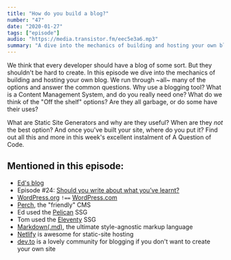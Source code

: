```yaml
---
title: "How do you build a blog?"
number: "47"
date: "2020-01-27"
tags: ["episode"]
audio: "https://media.transistor.fm/eec5e3a6.mp3"
summary: "A dive into the mechanics of building and hosting your own blog."
---
```


We think that every developer should have a blog of some sort. But they shouldn't be hard to create. In this episode we dive into the mechanics of building and hosting your own blog. We run through ~all~ many of the options and answer the common questions. Why use a blogging tool? What is a Content Management System, and do you really need one? What do we think of the "Off the shelf" options? Are they all garbage, or do some have their uses?

What are Static Site Generators and why are they useful? When are they *not* the best option? And once you've built your site, where do you put it? Find out all this and more in this week's excellent instalment of A Question of Code.

## Mentioned in this episode:

* [Ed's blog](https://edthecoder.dev/)
* Episode #24: [Should you write about what you’ve learnt?](https://aquestionofcode.com/24-should-you-write-about-what-youve-learnt/)
* [WordPress.org](https://wordpress.org/) `!==` [WordPress.com](https://wordpress.com/)
* [Perch](http://grabaperch.com/), the "friendly" CMS
* Ed used the [Pelican](https://docs.getpelican.com/en/stable/) SSG
* Tom used the [Eleventy](https://www.11ty.dev/) SSG
* [Markdown(.md)](https://daringfireball.net/projects/markdown/), the ultimate style-agnostic markup language
* [Netlify](https://www.netlify.com/) is awesome for static-site hosting
* [dev.to](https://dev.to/) is a lovely community for blogging if you don't want to create your own site
